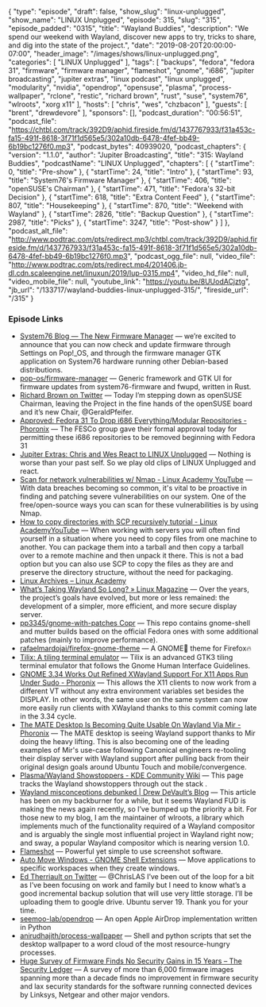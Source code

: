 {
  "type": "episode",
  "draft": false,
  "show_slug": "linux-unplugged",
  "show_name": "LINUX Unplugged",
  "episode": 315,
  "slug": "315",
  "episode_padded": "0315",
  "title": "Wayland Buddies",
  "description": "We spend our weekend with Wayland, discover new apps to try, tricks to share, and dig into the state of the project.",
  "date": "2019-08-20T20:00:00-07:00",
  "header_image": "/images/shows/linux-unplugged.png",
  "categories": [
    "LINUX Unplugged"
  ],
  "tags": [
    "backups",
    "fedora",
    "fedora 31",
    "firmware",
    "firmware manager",
    "flameshot",
    "gnome",
    "i686",
    "jupiter broadcasting",
    "jupiter extras",
    "linux podcast",
    "linux unplugged",
    "modularity",
    "nvidia",
    "opendrop",
    "opensuse",
    "plasma",
    "process-wallpaper",
    "rclone",
    "restic",
    "richard brown",
    "rust",
    "suse",
    "system76",
    "wlroots",
    "xorg x11"
  ],
  "hosts": [
    "chris",
    "wes",
    "chzbacon"
  ],
  "guests": [
    "brent",
    "drewdevore"
  ],
  "sponsors": [],
  "podcast_duration": "00:56:51",
  "podcast_file": "https://chtbl.com/track/392D9/aphid.fireside.fm/d/1437767933/f31a453c-fa15-491f-8618-3f71f1d565e5/302a10db-6478-4fef-bb49-6b19bc1276f0.mp3",
  "podcast_bytes": 40939020,
  "podcast_chapters": {
    "version": "1.1.0",
    "author": "Jupiter Broadcasting",
    "title": "315: Wayland Buddies",
    "podcastName": "LINUX Unplugged",
    "chapters": [
      {
        "startTime": 0,
        "title": "Pre-show"
      },
      {
        "startTime": 24,
        "title": "Intro"
      },
      {
        "startTime": 93,
        "title": "System76's Firmware Manager"
      },
      {
        "startTime": 406,
        "title": "openSUSE's Chairman"
      },
      {
        "startTime": 471,
        "title": "Fedora's 32-bit Decision"
      },
      {
        "startTime": 618,
        "title": "Extra Content Feed"
      },
      {
        "startTime": 807,
        "title": "Housekeeping"
      },
      {
        "startTime": 870,
        "title": "Weekend with Wayland"
      },
      {
        "startTime": 2826,
        "title": "Backup Question"
      },
      {
        "startTime": 2987,
        "title": "Picks"
      },
      {
        "startTime": 3247,
        "title": "Post-show"
      }
    ]
  },
  "podcast_alt_file": "http://www.podtrac.com/pts/redirect.mp3/chtbl.com/track/392D9/aphid.fireside.fm/d/1437767933/f31a453c-fa15-491f-8618-3f71f1d565e5/302a10db-6478-4fef-bb49-6b19bc1276f0.mp3",
  "podcast_ogg_file": null,
  "video_file": "http://www.podtrac.com/pts/redirect.mp4/201406.jb-dl.cdn.scaleengine.net/linuxun/2019/lup-0315.mp4",
  "video_hd_file": null,
  "video_mobile_file": null,
  "youtube_link": "https://youtu.be/8UUodACjztg",
  "jb_url": "/133717/wayland-buddies-linux-unplugged-315/",
  "fireside_url": "/315"
}


### Episode Links

  * [System76 Blog — The New Firmware Manager](https://blog.system76.com/post/187072707563/the-new-firmware-manager-updating-firmware-across "System76 Blog — The New Firmware Manager") — we’re excited to announce that you can now check and update firmware through Settings on Pop!_OS, and through the firmware manager GTK application on System76 hardware running other Debian-based distributions.
  * [pop-os/firmware-manager](https://github.com/pop-os/firmware-manager "pop-os/firmware-manager") — Generic framework and GTK UI for firmware updates from system76-firmware and fwupd, written in Rust. 
  * [Richard Brown on Twitter](https://twitter.com/sysrich/status/1163361263377891328 "Richard Brown on Twitter") — Today I’m stepping down as openSUSE Chairman, leaving the Project in the fine hands of the openSUSE board and it’s new Chair, @GeraldPfeifer.
  * [Approved: Fedora 31 To Drop i686 Everything/Modular Repositories - Phoronix](https://www.phoronix.com/scan.php?page=news_item&px=F31-Approved-Drop-i686-Repos "Approved: Fedora 31 To Drop i686 Everything/Modular Repositories - Phoronix") — The FESCo group gave their formal approval today for permitting these i686 repositories to be removed beginning with Fedora 31
  * [Jupiter Extras: Chris and Wes React to LINUX Unplugged](https://extras.show/3 "Jupiter Extras: Chris and Wes React to LINUX Unplugged") — Nothing is worse than your past self. So we play old clips of LINUX Unplugged and react. 
  * [Scan for network vulnerabilities w/ Nmap - Linux Academy YouTube](https://www.youtube.com/watch?v=aCC1O9hSzWo&t=3s "Scan for network vulnerabilities w/ Nmap - Linux Academy YouTube") — With data breaches becoming so common, it's vital to be proactive in finding and patching severe vulnerabilities on our system. One of the free/open-source ways you can scan for these vulnerabilities is by using Nmap. 
  * [How to copy directories with SCP recursively tutorial - Linux AcademyYouTube](https://www.youtube.com/watch?v=JPcRC1anU8k "How to copy directories with SCP recursively tutorial - Linux AcademyYouTube") — When working with servers you will often find yourself in a situation where you need to copy files from one machine to another. You can package them into a tarball and then copy a tarball over to a remote machine and then unpack it there. This is not a bad option but you can also use SCP to copy the files as they are and preserve the directory structure, without the need for packaging. 
  * [Linux Archives – Linux Academy](https://linuxacademy.com/blog/linux/ "Linux Archives – Linux Academy")
  * [What’s Taking Wayland So Long? » Linux Magazine](http://www.linux-magazine.com/Online/Features/What-s-Taking-Wayland-So-Long "What’s Taking Wayland So Long? » Linux Magazine") — Over the years, the project’s goals have evolved, but more or less remained: the development of a simpler, more efficient, and more secure display server.
  * [pp3345/gnome-with-patches Copr](https://copr.fedorainfracloud.org/coprs/pp3345/gnome-with-patches/ "pp3345/gnome-with-patches Copr") — This repo contains gnome-shell and mutter builds based on the official Fedora ones with some additional patches (mainly to improve performance). 
  * [rafaelmardojai/firefox-gnome-theme](https://github.com/rafaelmardojai/firefox-gnome-theme "rafaelmardojai/firefox-gnome-theme") — A GNOME👣 theme for Firefox🔥 
  * [Tilix: A tiling terminal emulator](https://gnunn1.github.io/tilix-web/ "Tilix: A tiling terminal emulator") — Tilix is an advanced GTK3 tiling terminal emulator that follows the Gnome Human Interface Guidelines. 
  * [GNOME 3.34 Works Out Refined XWayland Support For X11 Apps Run Under Sudo - Phoronix](https://www.phoronix.com/scan.php?page=news_item&px=XWayland-Xauth-GNOME-Works "GNOME 3.34 Works Out Refined XWayland Support For X11 Apps Run Under Sudo - Phoronix") — This allows the X11 clients to now work from a different VT without any extra environment variables set besides the DISPLAY. In other words, the same user on the same system can now more easily run clients with XWayland thanks to this commit coming late in the 3.34 cycle. 
  * [The MATE Desktop Is Becoming Quite Usable On Wayland Via Mir - Phoronix](https://www.phoronix.com/scan.php?page=news_item&px=MATE-Usable-Wayland-Mir-Video "The MATE Desktop Is Becoming Quite Usable On Wayland Via Mir - Phoronix") — The MATE desktop is seeing Wayland support thanks to Mir doing the heavy lifting. This is also becoming one of the leading examples of Mir's use-case following Canonical engineers re-tooling their display server with Wayland support after pulling back from their original design goals around Ubuntu Touch and mobile/convergence.
  * [Plasma/Wayland Showstoppers - KDE Community Wiki](https://community.kde.org/Plasma/Wayland_Showstoppers "Plasma/Wayland Showstoppers - KDE Community Wiki") — This page tracks the Wayland showstoppers through out the stack . 
  * [Wayland misconceptions debunked | Drew DeVault’s Blog](https://drewdevault.com/2019/02/10/Wayland-misconceptions-debunked.html "Wayland misconceptions debunked | Drew DeVault’s Blog") — This article has been on my backburner for a while, but it seems Wayland FUD is making the news again recently, so I’ve bumped up the priority a bit. For those new to my blog, I am the maintainer of wlroots, a library which implements much of the functionality required of a Wayland compositor and is arguably the single most influential project in Wayland right now; and sway, a popular Wayland compositor which is nearing version 1.0.
  * [Flameshot](https://flameshot.js.org/#/ "Flameshot") — Powerful yet simple to use screenshot software. 
  * [Auto Move Windows - GNOME Shell Extensions](https://extensions.gnome.org/extension/16/auto-move-windows/ "Auto Move Windows - GNOME Shell Extensions") — Move applications to specific workspaces when they create windows. 
  * [Ed Therriault on Twitter](https://twitter.com/edtherriault/status/1163226405888503811?s=12 "Ed Therriault on Twitter") — @ChrisLAS I’ve been out of the loop for a bit as I’ve been focusing on work and family but I need to know what’s a good incremental backup solution that will use very little storage. I’ll be uploading them to google drive. Ubuntu server 19. Thank you for your time.
  * [seemoo-lab/opendrop](https://github.com/seemoo-lab/opendrop "seemoo-lab/opendrop") — An open Apple AirDrop implementation written in Python
  * [anirudhajith/process-wallpaper](https://github.com/anirudhajith/process-wallpaper "anirudhajith/process-wallpaper") — Shell and python scripts that set the desktop wallpaper to a word cloud of the most resource-hungry processes.
  * [Huge Survey of Firmware Finds No Security Gains in 15 Years – The Security Ledger](https://securityledger.com/2019/08/huge-survey-of-firmware-finds-no-security-gains-in-15-years/ "Huge Survey of Firmware Finds No Security Gains in 15 Years – The Security Ledger") — A survey of more than 6,000 firmware images spanning more than a decade finds no improvement in firmware security and lax security standards for the software running connected devices by Linksys, Netgear and other major vendors.


